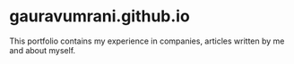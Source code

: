 # gauravumrani.github.io

This portfolio contains my experience in companies, articles written by me and about myself.